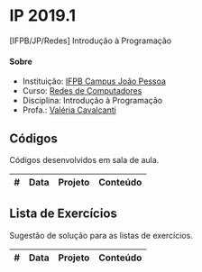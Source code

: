 # **IP 2019.1**
[IFPB/JP/Redes] Introdução à Programação

#### <i class="icon-link"></i> **Sobre**
- Instituição: [IFPB Campus João Pessoa](http://www.ifpb.edu.br/campi/campi/joao-pessoa)
- Curso: [Redes de Computadores](http://estudante.ifpb.edu.br/cursos/37)
- Disciplina: Introdução à Programação
- Profa.: [Valéria Cavalcanti](http://valeria.eti.br)


## **Códigos**
Códigos desenvolvidos em sala de aula.

\# | Data | Projeto | Conteúdo
--- | --- | --- | ---


## **Lista de Exercícios**
Sugestão de solução para as listas de exercícios.

\# | Data | Projeto | Conteúdo
--- | --- | --- | ---

